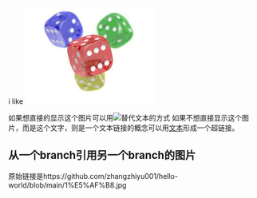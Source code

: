 i like ![elctrocat](/electrocat.png)

如果想直接的显示这个图片可以用![替代文本](图片链接)的方式
如果不想直接显示这个图片，而是这个文字，则是一个文本链接的概念可以用[文本](链接)形成一个超链接。
## 从一个branch引用另一个branch的图片
原始链接是https://github.com/zhangzhiyu001/hello-world/blob/main/1%E5%AF%B8.jpg
